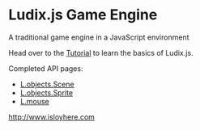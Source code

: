 Ludix.js Game Engine
=================

A traditional game engine in a JavaScript environment

Head over to the [Tutorial](https://github.com/Loycifer/Ludix.js/wiki/Tutorial) to learn the basics of Ludix.js.

Completed API pages:
-  [L.objects.Scene](https://github.com/Loycifer/Ludix.js/wiki/L.objects.Scene)
-  [L.objects.Sprite](https://github.com/Loycifer/Ludix.js/wiki/L.objects.Sprite)
-  [L.mouse](https://github.com/Loycifer/Ludix.js/wiki/L.mouse)


http://www.isloyhere.com
